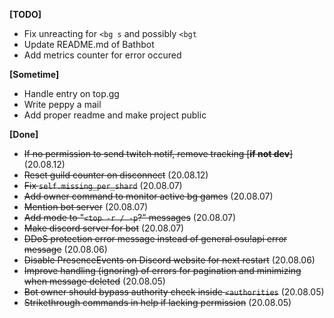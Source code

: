 
**[TODO]**
- Fix unreacting for `<bg s` and possibly `<bgt`
- Update README.md of Bathbot
- Add metrics counter for error occured

**[Sometime]**
- Handle entry on top.gg
- Write peppy a mail
- Add proper readme and make project public

**[Done]**
- ~~If no permission to send twitch notif, remove tracking [__if not dev__]~~ (20.08.12)
- ~~Reset guild counter on disconnect~~ (20.08.12)
- ~~Fix `self.missing_per_shard`~~ (20.08.07)
- ~~Add owner command to monitor active bg games~~ (20.08.07)
- ~~Mention bot server~~ (20.08.07)
- ~~Add mode to "`<top -r / -p`?" messages~~ (20.08.07)
- ~~Make discord server for bot~~ (20.08.07)
- ~~DDoS protection error message instead of general osu!api error message~~ (20.08.06)
- ~~Disable PresenceEvents on Discord website for next restart~~ (20.08.06)
- ~~Improve handling (ignoring) of errors for pagination and minimizing when message deleted~~ (20.08.05)
- ~~Bot owner should bypass authority check inside `<authorities`~~ (20.08.05)
- ~~Strikethrough commands in help if lacking permission~~ (20.08.05)